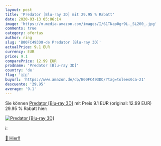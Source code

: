 ```yaml
---
layout: post
title: 'Predator [Blu-ray 3D] mit 29.95 % Rabatt'
date: 2020-03-13 05:06:14
image: 'https://m.media-amazon.com/images/I/61TNap0gr9L._SL200_.jpg'
comments: true
category: ofertas
author: ring
slug: 'B00FC493DO-de Predator [Blu-ray 3D]'
actualPrice: 9.1 EUR
currency: EUR
price: 9.1
comparePrice: 12.99 EUR
prodname: 'Predator [Blu-ray 3D]'
country: 'de'
flag: '🇩🇪'
buyurl: 'https://www.amazon.de/dp/B00FC493DO/?tag=tolees0ca-21'
descuento: '29.95'
average: '9.1'
---
```


Sie können [Predator [Blu-ray 3D]](https://www.amazon.de/dp/B00FC493DO/?tag=tolees0ca-21) mit Preis 9.1 EUR (original: 12.99 EUR) 29.95 % Rabatt hier:

[![Predator [Blu-ray 3D]](https://m.media-amazon.com/images/I/61TNap0gr9L._SL200_.jpg)](https://www.amazon.de/dp/B00FC493DO/?tag=tolees0ca-21)

ℹ️:


[🛒 Hier!!](https://www.amazon.de/dp/B00FC493DO/?tag=tolees0ca-21)
